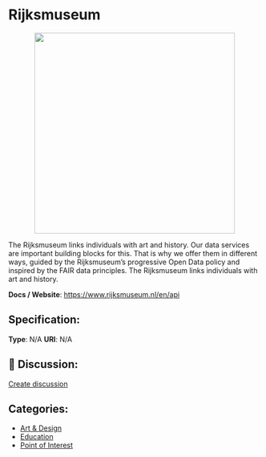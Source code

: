 # Rijksmuseum
<p align="center">
    <img width="400" src="https://raw.githubusercontent.com/apis-list/apis-list/main/apis/rijksmuseum/logo_256x256.png" />
</p>

The Rijksmuseum links individuals with art and history. Our data services are important building blocks for this. That is why we offer them in different ways, guided by the Rijksmuseum’s progressive Open Data policy and inspired by the FAIR data principles.  The Rijksmuseum links individuals with art and history.

**Docs / Website**: https://www.rijksmuseum.nl/en/api

## Specification:
**Type**:  N/A 
**URI**:  N/A 

## 💬 Discussion:
[Create discussion](https://github.com/apis-list/apis-list/discussions/new)

## Categories:
- [Art & Design](https://github.com/apis-list/apis-list#art-and-design)
- [Education](https://github.com/apis-list/apis-list#education)
- [Point of Interest](https://github.com/apis-list/apis-list#point-of-interest)



